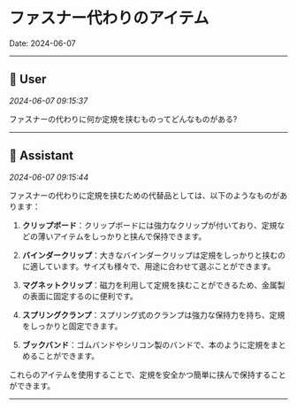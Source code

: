 # ファスナー代わりのアイテム

Date: 2024-06-07

---

## 👤 User
*2024-06-07 09:15:37*

ファスナーの代わりに何か定規を挟むものってどんなものがある?

---

## 🤖 Assistant
*2024-06-07 09:15:44*

ファスナーの代わりに定規を挟むための代替品としては、以下のようなものがあります：

1. **クリップボード**：クリップボードには強力なクリップが付いており、定規などの薄いアイテムをしっかりと挟んで保持できます。

2. **バインダークリップ**：大きなバインダークリップは定規をしっかりと挟むのに適しています。サイズも様々で、用途に合わせて選ぶことができます。

3. **マグネットクリップ**：磁力を利用して定規を挟むことができるため、金属製の表面に固定するのに便利です。

4. **スプリングクランプ**：スプリング式のクランプは強力な保持力を持ち、定規をしっかりと固定できます。

5. **ブックバンド**：ゴムバンドやシリコン製のバンドで、本のように定規をまとめることができます。

これらのアイテムを使用することで、定規を安全かつ簡単に挟んで保持することができます。

---
